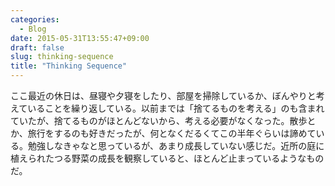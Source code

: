 ```yaml
---
categories:
  - Blog
date: 2015-05-31T13:55:47+09:00
draft: false
slug: thinking-sequence
title: "Thinking Sequence"
---
```


ここ最近の休日は、昼寝や夕寝をしたり、部屋を掃除しているか、ぼんやりと考えていることを繰り返している。以前までは「捨てるものを考える」のも含まれていたが、捨てるものがほとんどないから、考える必要がなくなった。散歩とか、旅行をするのも好きだったが、何となくだるくてこの半年ぐらいは諦めている。勉強しなきゃなと思っているが、あまり成長していない感じだ。近所の庭に植えられたつる野菜の成長を観察していると、ほとんど止まっているようなものだ。
